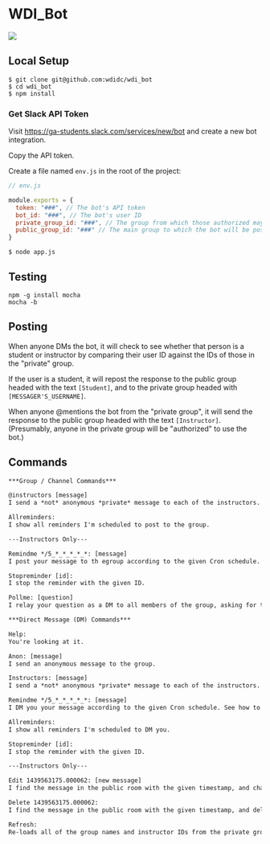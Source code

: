 # WDI_Bot

![](https://s3-us-west-2.amazonaws.com/slack-files2/avatars/2015-08-05/8710972370_d14a3c695cb69fe2ed3e_72.jpg)

## Local Setup
```
$ git clone git@github.com:wdidc/wdi_bot
$ cd wdi_bot
$ npm install
```

### Get Slack API Token

Visit https://ga-students.slack.com/services/new/bot and create a new bot integration.

Copy the API token.

Create a file named `env.js` in the root of the project:

```js
// env.js

module.exports = {
  token: "###", // The bot's API token
  bot_id: "###", // The bot's user ID
  private_group_id: "###", // The group from which those authorized may @mention the bot
  public_group_id: "###" // The main group to which the bot will be posting
}

```
```
$ node app.js
```

## Testing

```
npm -g install mocha
mocha -b
```

## Posting

When anyone DMs the bot, it will check to see whether that person is a student or instructor by comparing their user ID against the IDs of those in the "private" group.

If the user is a student, it will repost the response to the public group headed with the text `[Student]`, and to the private group headed with `[MESSAGER'S_USERNAME]`.

When anyone @mentions the bot from the "private group", it will send the response to the public group headed with the text `[Instructor]`. (Presumably, anyone in the private group will be "authorized" to use the bot.)

## Commands
```txt
***Group / Channel Commands***

@instructors [message]
I send a *not* anonymous *private* message to each of the instructors.

Allreminders:
I show all reminders I'm scheduled to post to the group.

---Instructors Only---

Remindme */5_*_*_*_*_*: [message]
I post your message to th egroup according to the given Cron schedule. See how to write Crons here: http://crontab-generator.org . Instead of 5 fields, I accept 6, beginning with seconds. The example here means 'every 5 seconds'.

Stopreminder [id]:
I stop the reminder with the given ID.

Pollme: [question]
I relay your question as a DM to all members of the group, asking for them to respond with a number between 0 and 5 within 10 seconds. Then I display the results to the group.
```
```txt
***Direct Message (DM) Commands***

Help:
You're looking at it.

Anon: [message]
I send an anonymous message to the group.

Instructors: [message]
I send a *not* anonymous *private* message to each of the instructors.

Remindme */5_*_*_*_*_*: [message]
I DM you your message according to the given Cron schedule. See how to write Crons here: http://crontab-generator.org . Instead of 5 fields, I accept 6, beginning with seconds. The example here means 'every 5 seconds'.

Allreminders:
I show all reminders I'm scheduled to DM you.

Stopreminder [id]:
I stop the reminder with the given ID.

---Instructors Only---

Edit 1439563175.000062: [new message]
I find the message in the public room with the given timestamp, and change its text.

Delete 1439563175.000062:
I find the message in the public room with the given timestamp, and delete it.

Refresh:
Re-loads all of the group names and instructor IDs from the private group.
```
